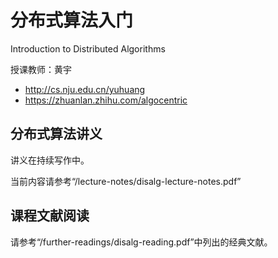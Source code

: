 # 分布式算法入门

Introduction to Distributed Algorithms

授课教师：黄宇
* http://cs.nju.edu.cn/yuhuang
* https://zhuanlan.zhihu.com/algocentric


## 分布式算法讲义

讲义在持续写作中。

当前内容请参考“/lecture-notes/disalg-lecture-notes.pdf”

## 课程文献阅读

请参考“/further-readings/disalg-reading.pdf”中列出的经典文献。